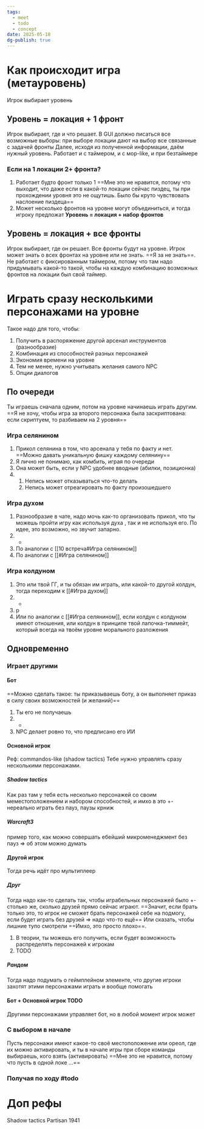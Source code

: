 ```yaml
---
tags:
  - meet
  - todo
  - concept
date: 2025-05-18
dg-publish: true
---
```

# Как происходит игра (метауровень)
Игрок выбирает уровень 
## Уровень = локация + 1 фронт 
Игрок выбирает, где и что решает. В GUI должно писаться все возможные выборы: при выборе локации дают на выбор все связанные с задачей фронты
Далее, исходя из полученной информации, даём нужный уровень. Работает и с таймером, и с мор-like, и при безтаймере
### Если на 1 локации 2+ фронта?
1) Работает будто фронт только 1
==Мне это не нравится, потому что выходит, что даже если в какой-то локации сейчас пиздец, ты при прохождении уровня это не ощутишь. Было бы круто чувствовать наслоение пиздеца==
2) Может несколько фронтов на уровне могут объединиться, и тогда игроку предложат **Уровень = локация + набор фронтов** 
## Уровень = локация + все фронты
Игрок выбирает, где он решает. Все фронты будут на уровне. 
Игрок может знать о всех фронтах на уровне или не знать. ==Я за не знать==. 
Не работает с фиксированным таймером, потому что там надо придумывать какой-то такой, чтобы на каждую комбинацию возможных фронтов на локации был свой таймер. 
# Играть сразу несколькими персонажами на уровне
Такое надо для того, чтобы:
1) Получить в распоряжение другой арсенал инструментов (разнообразие)
2) Комбинация из способностей разных персонажей
3) Экономия времени на уровне
4) Тем не менее, нужно учитывать желания самого NPC
5) Опции диалогов
## По очереди
Ты играешь сначала одним, потом на уровне начинаешь играть другим.
==Я не хочу, чтобы игра за второго персонажа была заскриптована: если скриптуем, то разбиваем на 2 уровня==
### Игра селянином
1) Прикол селянина в том, что арсенала у тебя по факту и нет. ==Можно давать уникальную фишку каждому селянину==
2) Я лично не понимаю, как комбить, играя по очереди
3) Она может быть, если у NPC удобнее вводные (абилки, позиционка)
4) 
	1) Непись может отказываться что-то делать
	2) Непись может отреагировать по факту произошедшего
### Игра духом 
1) Разнообразие в чате, надо мочь как-то организовать прикол, что ты можешь пройти игру как используя духа , так и не используя его. По идее, это возможно, но звучит запарно.
2) -
3) По аналогии с [[10 встреча#Игра селянином]]
4) По аналогии с [[#Игра селянином]]
### Игра колдуном
1) Это или твой ГГ, и ты обязан им играть, или какой-то другой колдун, тогда переходим к [[#Игра духом]]
2) -
3) р
4) Или по аналогии с [[#Игра селянином]], если колдун с колдуном имеют отношения, или колдун в принципе твой лапочка-тиммейт, который всегда на твоём уровне морального разложения 
## Одновременно
### Играет другими
#### Бот
==Можно сделать такое: ты приказываешь боту, а он выполняет приказ в силу своих возможностей (и желаний)==
1) Ты его не получаешь
2) -
3) NPC делает ровно то, что предписано его ИИ
#### Основной игрок
Реф: commandos-like (shadow tactics)
Тебе нужно управлять сразу несколькими персонажами. 
##### Shadow tactics
Как раз там у тебя есть несколько персонажей со своим меместоположением и набором способностей, и имхо в это +- нереально играть без пауз, паузы крниж
##### Warcraft3
пример того, как можно совершать ебейший микроменеджмент без пауз => об этом можно думать
#### Другой игрок
Тогда речь идёт про мультиплеер
##### Друг
Тогда надо как-то сделать так, чтобы играбельных персонажей было +- столько же, сколько друзей прямо сейчас играют. ==Значит, если брать только это, то игрок не сможет брать персонажей себе на подмогу, если будет играть без друзей => надо что-то ещё== Или сказать, чтобы лишние тупо смотрели ==Имхо, это просто плохо==.
1) В теории, ты можешь его получить, если будет возможность распределять персонажей к игрокам
2) TODO
##### Рандом
Тогда надо подумать о геймплейном элементе, что другие игроки захотят этими персонажами играть и вообще помогать
#### Бот + Основной игрок TODO
Другими персонажами управляет бот, но в любой момент игрок может 
### С выбором в начале
Пусть персонажи имеют какое-то своё местоположение или ореол, где их можно активировать, и ты в начале игры при сборе команды выбираешь, кого взять (активировать)
==Мне это не нравится, потому что пусть в одной локе ...==
### Получая по ходу #todo 
## 
# Доп рефы 
Shadow tactics
Partisan 1941
